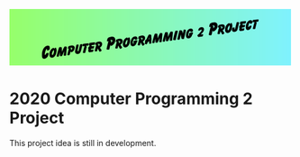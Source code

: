 ![Banner](https://github.com/FreeThings/2020CP2Project/blob/main/Artboard%201.png)

# 2020 Computer Programming 2 Project
This project idea is still in development.
